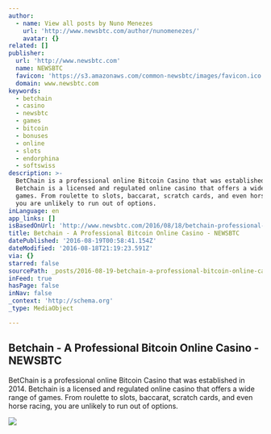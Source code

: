```yaml
---
author:
  - name: View all posts by Nuno Menezes
    url: 'http://www.newsbtc.com/author/nunomenezes/'
    avatar: {}
related: []
publisher:
  url: 'http://www.newsbtc.com'
  name: NEWSBTC
  favicon: 'https://s3.amazonaws.com/common-newsbtc/images/favicon.ico'
  domain: www.newsbtc.com
keywords:
  - betchain
  - casino
  - newsbtc
  - games
  - bitcoin
  - bonuses
  - online
  - slots
  - endorphina
  - softswiss
description: >-
  BetChain is a professional online Bitcoin Casino that was established in 2014.
  Betchain is a licensed and regulated online casino that offers a wide range of
  games. From roulette to slots, baccarat, scratch cards, and even horse racing,
  you are unlikely to run out of options.
inLanguage: en
app_links: []
isBasedOnUrl: 'http://www.newsbtc.com/2016/08/18/betchain-professional-bitcoin-online-casino/'
title: Betchain - A Professional Bitcoin Online Casino - NEWSBTC
datePublished: '2016-08-19T00:58:41.154Z'
dateModified: '2016-08-18T21:19:23.591Z'
via: {}
starred: false
sourcePath: _posts/2016-08-19-betchain-a-professional-bitcoin-online-casino-newsbtc.md
inFeed: true
hasPage: false
inNav: false
_context: 'http://schema.org'
_type: MediaObject

---
```

<article style=""><h1>Betchain - A Professional Bitcoin Online Casino - NEWSBTC</h1><p>BetChain is a professional online Bitcoin Casino that was established in 2014. Betchain is a licensed and regulated online casino that offers a wide range of games. From roulette to slots, baccarat, scratch cards, and even horse racing, you are unlikely to run out of options.</p><img src="http://s3.amazonaws.com/main-newsbtc-images/2016/08/18153947/Betchainimage.jpg" /></article>